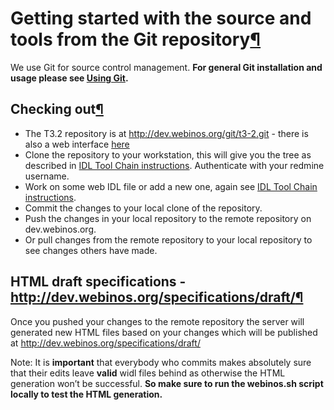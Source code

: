 Getting started with the source and tools from the Git repository[¶](#Getting-started-with-the-source-and-tools-from-the-Git-repository)
========================================================================================================================================

We use Git for source control management. **For general Git installation
and usage please see [Using
Git](/wp-0/wiki/Using_Git).**

Checking out[¶](#Checking-out)
------------------------------

-   The T3.2 repository is at <http://dev.webinos.org/git/t3-2.git> -
    there is also a web interface
    [here](/t3-2/repository)
-   Clone the repository to your workstation, this will give you the
    tree as described in [IDL Tool Chain instructions](.html).
    Authenticate with your redmine username.
-   Work on some web IDL file or add a new one, again see [IDL Tool
    Chain instructions](.html).
-   Commit the changes to your local clone of the repository.
-   Push the changes in your local repository to the remote repository
    on dev.webinos.org.
-   Or pull changes from the remote repository to your local repository
    to see changes others have made.

HTML draft specifications - <http://dev.webinos.org/specifications/draft/>[¶](#HTML-draft-specifications-httpdevwebinosorgspecificationsdraft)
----------------------------------------------------------------------------------------------------------------------------------------------

Once you pushed your changes to the remote repository the server will
generated new HTML files based on your changes which will be published
at <http://dev.webinos.org/specifications/draft/>

Note: It is **important** that everybody who commits makes absolutely
sure that their edits leave **valid** widl files behind as otherwise the
HTML generation won’t be successful. **So make sure to run the
webinos.sh script locally to test the HTML generation.**

